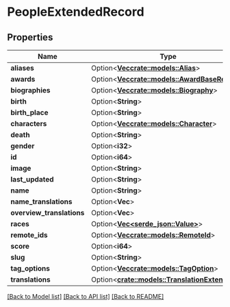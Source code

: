 # PeopleExtendedRecord

## Properties

Name | Type | Description | Notes
------------ | ------------- | ------------- | -------------
**aliases** | Option<[**Vec<crate::models::Alias>**](Alias.md)> |  | [optional]
**awards** | Option<[**Vec<crate::models::AwardBaseRecord>**](AwardBaseRecord.md)> |  | [optional]
**biographies** | Option<[**Vec<crate::models::Biography>**](Biography.md)> |  | [optional]
**birth** | Option<**String**> |  | [optional]
**birth_place** | Option<**String**> |  | [optional]
**characters** | Option<[**Vec<crate::models::Character>**](Character.md)> |  | [optional]
**death** | Option<**String**> |  | [optional]
**gender** | Option<**i32**> |  | [optional]
**id** | Option<**i64**> |  | [optional]
**image** | Option<**String**> |  | [optional]
**last_updated** | Option<**String**> |  | [optional]
**name** | Option<**String**> |  | [optional]
**name_translations** | Option<**Vec<String>**> |  | [optional]
**overview_translations** | Option<**Vec<String>**> |  | [optional]
**races** | Option<[**Vec<serde_json::Value>**](serde_json::Value.md)> |  | [optional]
**remote_ids** | Option<[**Vec<crate::models::RemoteId>**](RemoteID.md)> |  | [optional]
**score** | Option<**i64**> |  | [optional]
**slug** | Option<**String**> |  | [optional]
**tag_options** | Option<[**Vec<crate::models::TagOption>**](TagOption.md)> |  | [optional]
**translations** | Option<[**crate::models::TranslationExtended**](TranslationExtended.md)> |  | [optional]

[[Back to Model list]](../README.md#documentation-for-models) [[Back to API list]](../README.md#documentation-for-api-endpoints) [[Back to README]](../README.md)


